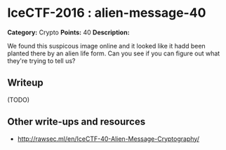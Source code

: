 # IceCTF-2016 : alien-message-40

**Category:** Crypto
**Points:** 40
**Description:**

We found this suspicous image online and it looked like it hadd been planted there by an alien life form. Can you see if you can figure out what they're trying to tell us?

## Writeup

(TODO)

## Other write-ups and resources

* http://rawsec.ml/en/IceCTF-40-Alien-Message-Cryptography/
